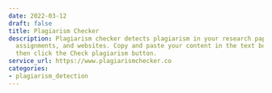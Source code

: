```yaml
---
date: 2022-03-12
draft: false
title: Plagiarism Checker
description: Plagiarism checker detects plagiarism in your research papers, blogs,
  assignments, and websites. Copy and paste your content in the text box below and
  then click the Check plagiarism button.
service_url: https://www.plagiarismchecker.co
categories:
- plagiarism_detection
---
```



